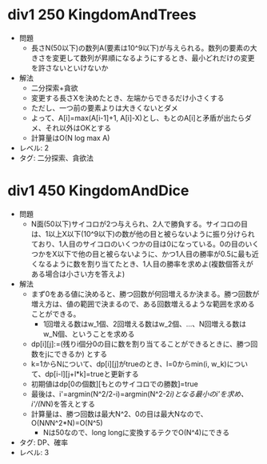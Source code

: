# div1 250 KingdomAndTrees

- 問題
    - 長さN(50以下)の数列A(要素は10^9以下)が与えられる。数列の要素の大きさを変更して数列が昇順になるようにするとき、最小どれだけの変更を許さないといけないか
- 解法
    - 二分探索+貪欲
    - 変更する長さXを決めたとき、左端からできるだけ小さくする
    - ただし、一つ前の要素よりは大きくないとダメ
    - よって、A[i]=max(A[i-1]+1, A[i]-X)とし、もとのA[i]と矛盾が出たらダメ、それ以外はOKとする
    - 計算量はO(N log max A)
- レベル: 2
- タグ: 二分探索、貪欲法

# div1 450 KingdomAndDice

- 問題
    - N面(50以下)サイコロが2つ与えられ、2人で勝負する。サイコロの目は、1以上X以下(10^9以下)の数が他の目と被らないように振り分けられており、1人目のサイコロのいくつかの目は0になっている。0の目のいくつかをX以下で他の目と被らないように、かつ1人目の勝率が0.5に最も近くなるように数を割り当てたとき、1人目の勝率を求めよ(複数個答えがある場合は小さい方を答えよ)
- 解法
    - まず0をある値に決めると、勝つ回数が何回増えるか決まる。勝つ回数が増え方は、値の範囲で決まるので、ある回数増えるような範囲を求めることができる。
        - 1回増える数はw_1個、2回増える数はw_2個、...、N回増える数はw_N個、ということを求める
    - dp[i][j]:=(残りi個分0の目に数を割り当てることができるときに、勝つ回数をjにできるか) とする
    - k=1からNについて、dp[i][j]がtrueのとき、l=0からmin(i, w_k)について、dp[i-l][j+l*k]=trueと更新する
    - 初期値はdp[0の個数][もとのサイコロでの勝数]=true
    - 最後は、i'=argmin(N^2/2-i)=argmin(N^2-2*i)となる最小のi'を求め、i'/(N*N)を答えとする
    - 計算量は、勝つ回数は最大N^2、0の目は最大Nなので、O(N*N*N^2*N)=O(N^5)
        - Nは50なので、long longに変換するテクでO(N^4)にできる
- タグ: DP、確率
- レベル: 3
